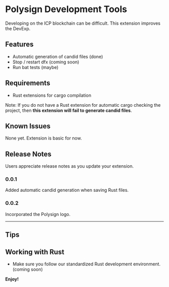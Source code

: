 # Polysign Development Tools
Developing on the ICP blockchain can be difficult. This extension improves the DevExp.

## Features

- Automatic generation of candid files (done)
- Stop / restart dfx (coming soon)
- Run bat tests (maybe)

## Requirements
- Rust extensions for cargo compilation

Note: If you do not have a Rust extension for automatic cargo checking the project, then **this extension will fail to generate candid files**.

## Known Issues
None yet. Extension is basic for now.

## Release Notes

Users appreciate release notes as you update your extension.

### 0.0.1
Added automatic candid generation when saving Rust files.

### 0.0.2
Incorporated the Polysign logo.

---

## Tips

## Working with Rust

* Make sure you follow our standardized Rust development environment. (coming soon)

**Enjoy!**
